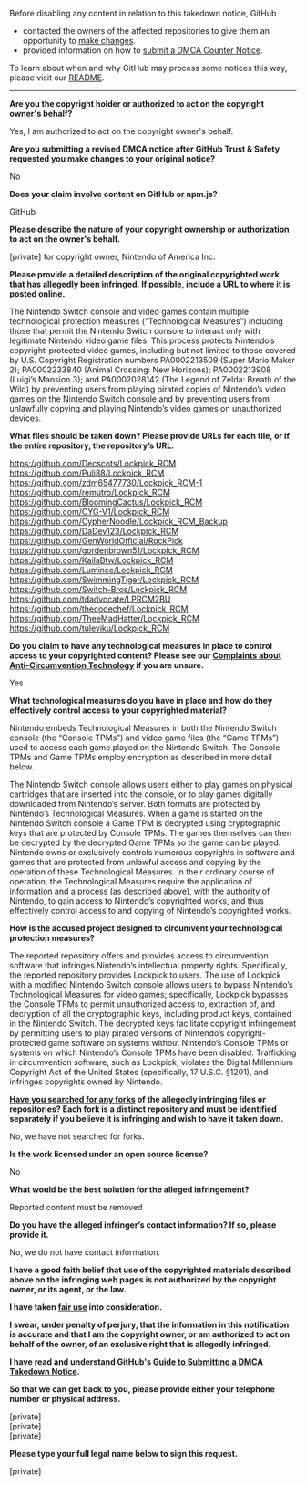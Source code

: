 Before disabling any content in relation to this takedown notice, GitHub
- contacted the owners of the affected repositories to give them an opportunity to [make changes](https://docs.github.com/en/github/site-policy/dmca-takedown-policy#a-how-does-this-actually-work).
- provided information on how to [submit a DMCA Counter Notice](https://docs.github.com/en/articles/guide-to-submitting-a-dmca-counter-notice).

To learn about when and why GitHub may process some notices this way, please visit our [README](https://github.com/github/dmca/blob/master/README.md#anatomy-of-a-takedown-notice).

---

**Are you the copyright holder or authorized to act on the copyright owner's behalf?**

Yes, I am authorized to act on the copyright owner's behalf.

**Are you submitting a revised DMCA notice after GitHub Trust & Safety requested you make changes to your original notice?**

No

**Does your claim involve content on GitHub or npm.js?**

GitHub

**Please describe the nature of your copyright ownership or authorization to act on the owner's behalf.**

[private] for copyright owner, Nintendo of America Inc.

**Please provide a detailed description of the original copyrighted work that has allegedly been infringed. If possible, include a URL to where it is posted online.**

The Nintendo Switch console and video games contain multiple technological protection measures (“Technological Measures”) including those that permit the Nintendo Switch console to interact only with legitimate Nintendo video game files. This process protects Nintendo’s copyright-protected video games, including but not limited to those covered by U.S. Copyright Registration numbers PA0002213509 (Super Mario Maker 2); PA0002233840 (Animal Crossing: New Horizons); PA0002213908 (Luigi’s Mansion 3); and PA0002028142 (The Legend of Zelda: Breath of the Wild) by preventing users from playing pirated copies of Nintendo’s video games on the Nintendo Switch console and by preventing users from unlawfully copying and playing Nintendo’s video games on unauthorized devices.

**What files should be taken down? Please provide URLs for each file, or if the entire repository, the repository’s URL.**

https://github.com/Decscots/Lockpick_RCM  
https://github.com/Puli88/Lockpick_RCM  
https://github.com/zdm65477730/Lockpick_RCM-1  
https://github.com/remutro/Lockpick_RCM  
https://github.com/BloomingCactus/Lockpick_RCM  
https://github.com/CYG-V1/Lockpick_RCM  
https://github.com/CypherNoodle/Lockpick_RCM_Backup  
https://github.com/DaDev123/Lockpick_RCM  
https://github.com/GenWorldOfficial/RockPick  
https://github.com/gordenbrown51/Lockpick_RCM  
https://github.com/KailaBtw/Lockpick_RCM  
https://github.com/Lumince/Lockpick_RCM  
https://github.com/SwimmingTiger/Lockpick_RCM  
https://github.com/Switch-Bros/Lockpick_RCM  
https://github.com/tdadvocate/LPRCM2BU  
https://github.com/thecodechef/Lockpick_RCM  
https://github.com/TheeMadHatter/Lockpick_RCM  
https://github.com/tuleviku/Lockpick_RCM

**Do you claim to have any technological measures in place to control access to your copyrighted content? Please see our <a href="https://docs.github.com/articles/guide-to-submitting-a-dmca-takedown-notice#complaints-about-anti-circumvention-technology">Complaints about Anti-Circumvention Technology</a> if you are unsure.**

Yes

**What technological measures do you have in place and how do they effectively control access to your copyrighted material?**

Nintendo embeds Technological Measures in both the Nintendo Switch console (the “Console TPMs”) and video game files (the “Game TPMs”) used to access each game played on the Nintendo Switch. The Console TPMs and Game TPMs employ encryption as described in more detail below.

The Nintendo Switch console allows users either to play games on physical cartridges that are inserted into the console, or to play games digitally downloaded from Nintendo’s server. Both formats are protected by Nintendo’s Technological Measures. When a game is started on the Nintendo Switch console a Game TPM is decrypted using cryptographic keys that are protected by Console TPMs. The games themselves can then be decrypted by the decrypted Game TPMs so the game can be played. Nintendo owns or exclusively controls numerous copyrights in software and games that are protected from unlawful access and copying by the operation of these Technological Measures. In their ordinary course of operation, the Technological Measures require the application of information and a process (as described above), with the authority of Nintendo, to gain access to Nintendo’s copyrighted works, and thus effectively control access to and copying of Nintendo’s copyrighted works.

**How is the accused project designed to circumvent your technological protection measures?**

The reported repository offers and provides access to circumvention software that infringes Nintendo’s intellectual property rights. Specifically, the reported repository provides Lockpick to users. The use of Lockpick with a modified Nintendo Switch console allows users to bypass Nintendo’s Technological Measures for video games; specifically, Lockpick bypasses the Console TPMs to permit unauthorized access to, extraction of, and decryption of all the cryptographic keys, including product keys, contained in the Nintendo Switch. The decrypted keys facilitate copyright infringement by permitting users to play pirated versions of Nintendo’s copyright-protected game software on systems without Nintendo’s Console TPMs or systems on which Nintendo’s Console TPMs have been disabled. Trafficking in circumvention software, such as Lockpick, violates the Digital Millennium Copyright Act of the United States (specifically, 17 U.S.C. §1201), and infringes copyrights owned by Nintendo.

**<a href="https://docs.github.com/articles/dmca-takedown-policy#b-what-about-forks-or-whats-a-fork">Have you searched for any forks</a> of the allegedly infringing files or repositories? Each fork is a distinct repository and must be identified separately if you believe it is infringing and wish to have it taken down.**

No, we have not searched for forks.

**Is the work licensed under an open source license?**

No

**What would be the best solution for the alleged infringement?**

Reported content must be removed

**Do you have the alleged infringer’s contact information? If so, please provide it.**

No, we do not have contact information.

**I have a good faith belief that use of the copyrighted materials described above on the infringing web pages is not authorized by the copyright owner, or its agent, or the law.**

**I have taken <a href="https://www.lumendatabase.org/topics/22">fair use</a> into consideration.**

**I swear, under penalty of perjury, that the information in this notification is accurate and that I am the copyright owner, or am authorized to act on behalf of the owner, of an exclusive right that is allegedly infringed.**

**I have read and understand GitHub's <a href="https://docs.github.com/articles/guide-to-submitting-a-dmca-takedown-notice/">Guide to Submitting a DMCA Takedown Notice</a>.**

**So that we can get back to you, please provide either your telephone number or physical address.**

[private]  
[private]  
[private]  

**Please type your full legal name below to sign this request.**

[private]  
